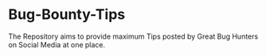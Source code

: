 # Bug-Bounty-Tips
The Repository aims to provide maximum Tips posted by Great Bug Hunters on Social Media at one place.
